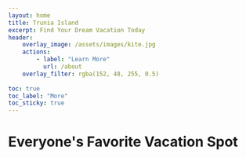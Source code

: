 ```yaml
---
layout: home
title: Trunia Island
excerpt: Find Your Dream Vacation Today
header:
    overlay_image: /assets/images/kite.jpg
    actions:
        - label: "Learn More"
          url: /about
    overlay_filter: rgba(152, 48, 255, 0.5)
    
toc: true
toc_label: "More"
toc_sticky: true
---
```


# Everyone's Favorite Vacation Spot